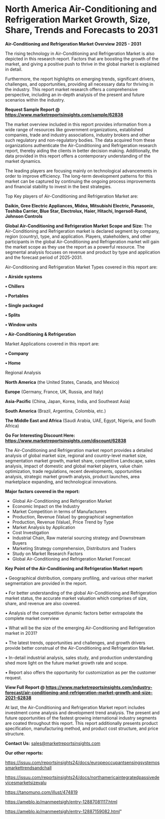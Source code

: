 # North America Air-Conditioning and Refrigeration Market Growth, Size, Share, Trends and Forecasts to 2031

<Strong> Air-Conditioning and Refrigeration Market Overview 2025 - 2031</strong>

The rising technology in Air-Conditioning and Refrigeration Market is also depicted in this research report. Factors that are boosting the growth of the market, and giving a positive push to thrive in the global market is explained in detail.

Furthermore, the report highlights on emerging trends, significant drivers, challenges, and opportunities, providing all necessary data for thriving in the industry. This report market research offers a comprehensive perspective, including an in-depth analysis of the present and future scenarios within the industry.

<strong>Request Sample Report @ <a href=https://www.marketreportsinsights.com/sample/62838>https://www.marketreportsinsights.com/sample/62838</a></strong>

The market overview included in this report provides information from a wide range of resources like government organizations, established companies, trade and industry associations, industry brokers and other such regulatory and non-regulatory bodies. The data acquired from these organizations authenticate the Air-Conditioning and Refrigeration research report, thereby aiding the clients in better decision making. Additionally, the data provided in this report offers a contemporary understanding of the market dynamics.

The leading players are focusing mainly on technological advancements in order to improve efficiency. The long-term development patterns for this market can be captured by continuing the ongoing process improvements and financial stability to invest in the best strategies.

Top Key players of Air-Conditioning and Refrigeration Market are:

<strong>Daikin, Gree Electric Appliances, Midea, Mitsubishi Electric, Panasonic, Toshiba Carrier, Blue Star, Electrolux, Haier, Hitachi, Ingersoll-Rand, Johnson Controls</strong>

<strong><b>Global Air-Conditioning and Refrigeration Market Scope and Size:</b></strong>
The Air-Conditioning and Refrigeration market is declared segment by company, region (country), type, and application. Players, stakeholders, and other participants in the global Air-Conditioning and Refrigeration market will gain the market scope as they use the report as a powerful resource. The segmental analysis focuses on revenue and product by type and application and the forecast period of 2025-2031.

Air-Conditioning and Refrigeration Market Types covered in this report are:

<strong>• Airside systems

• Chillers

• Portables

• Single packaged

• Splits

• Window units

• Air-Conditioning & Refrigeration</strong>

Market Applications covered in this report are:

<strong>• Company

• Home</strong> 

Regional Analysis

<strong>North America</strong> (the United States, Canada, and Mexico)

<strong>Europe</strong> (Germany, France, UK, Russia, and Italy)

<strong>Asia-Pacific</strong> (China, Japan, Korea, India, and Southeast Asia)

<strong>South America</strong> (Brazil, Argentina, Colombia, etc.)

<strong>The Middle East and Africa</strong> (Saudi Arabia, UAE, Egypt, Nigeria, and South Africa)

<strong>Go For Interesting Discount Here: <a href=https://www.marketreportsinsights.com/discount/62838>https://www.marketreportsinsights.com/discount/62838</a></strong>

The Air-Conditioning and Refrigeration market report provides a detailed analysis of global market size, regional and country-level market size, segmentation market growth, market share, competitive Landscape, sales analysis, impact of domestic and global market players, value chain optimization, trade regulations, recent developments, opportunities analysis, strategic market growth analysis, product launches, area marketplace expanding, and technological innovations.

<strong><b>Major factors covered in the report:</b></strong>
<ul>
  <li>Global Air-Conditioning and Refrigeration Market </li>
  <li>Economic Impact on the Industry</li>
  <li>Market Competition in terms of Manufacturers</li>
  <li>Production, Revenue (Value) by geographical segmentation</li>
  <li>Production, Revenue (Value), Price Trend by Type</li>
  <li>Market Analysis by Application</li>
  <li>Cost Investigation</li>
  <li>Industrial Chain, Raw material sourcing strategy and Downstream Buyers</li>
  <li>Marketing Strategy comprehension, Distributors and Traders</li>
  <li>Study on Market Research Factors</li>
  <li>Global Air-Conditioning and Refrigeration Market Forecast</li>
</ul>

<strong><b>Key Point of the Air-Conditioning and Refrigeration Market report:</b></strong>

• Geographical distribution, company profiling, and various other market segmentation are provided in the report.

• For better understanding of the global Air-Conditioning and Refrigeration market status, the accurate market valuation which comprises of size, share, and revenue are also covered.

• Analysis of the competitive dynamic factors better extrapolate the complete market overview

• What will be the size of the emerging Air-Conditioning and Refrigeration market in 2031?

• The latest trends, opportunities and challenges, and growth drivers provide better construal of the Air-Conditioning and Refrigeration Market.

• In-detail industrial analysis, sales study, and production understanding shed more light on the future market growth rate and scope.

• Report also offers the opportunity for customization as per the customer request.

<strong><b>View Full Report @ <a href=https://www.marketreportsinsights.com/industry-forecast/air-conditioning-and-refrigeration-market-growth-and-size-2021-62838>https://www.marketreportsinsights.com/industry-forecast/air-conditioning-and-refrigeration-market-growth-and-size-2021-62838</a></b></strong>


At last, the Air-Conditioning and Refrigeration Market report includes investment come analysis and development trend analysis. The present and future opportunities of the fastest growing international industry segments are coated throughout this report. This report additionally presents product specification, manufacturing method, and product cost structure, and price structure.

<strong>Contact Us:</strong>
sales@marketreportsinsights.com

<strong>Our other reports:</strong>

<a href=https://issuu.com/reportsinsights24/docs/europeoccupantsensingsystemossmarkettrendsandchall>https://issuu.com/reportsinsights24/docs/europeoccupantsensingsystemossmarkettrendsandchall</a>

<a href=https://issuu.com/reportsinsights24/docs/northamericaintegratedpassivedevicesmarketsizevalu>https://issuu.com/reportsinsights24/docs/northamericaintegratedpassivedevicesmarketsizevalu</a>

<a href=https://tanomuno.com/illust/474819>https://tanomuno.com/illust/474819</a>

<a href=https://ameblo.jp/manmeetsigh/entry-12887081117.html>https://ameblo.jp/manmeetsigh/entry-12887081117.html</a>

<a href=https://ameblo.jp/manmeetsigh/entry-12887159082.html>https://ameblo.jp/manmeetsigh/entry-12887159082.html</a>"
